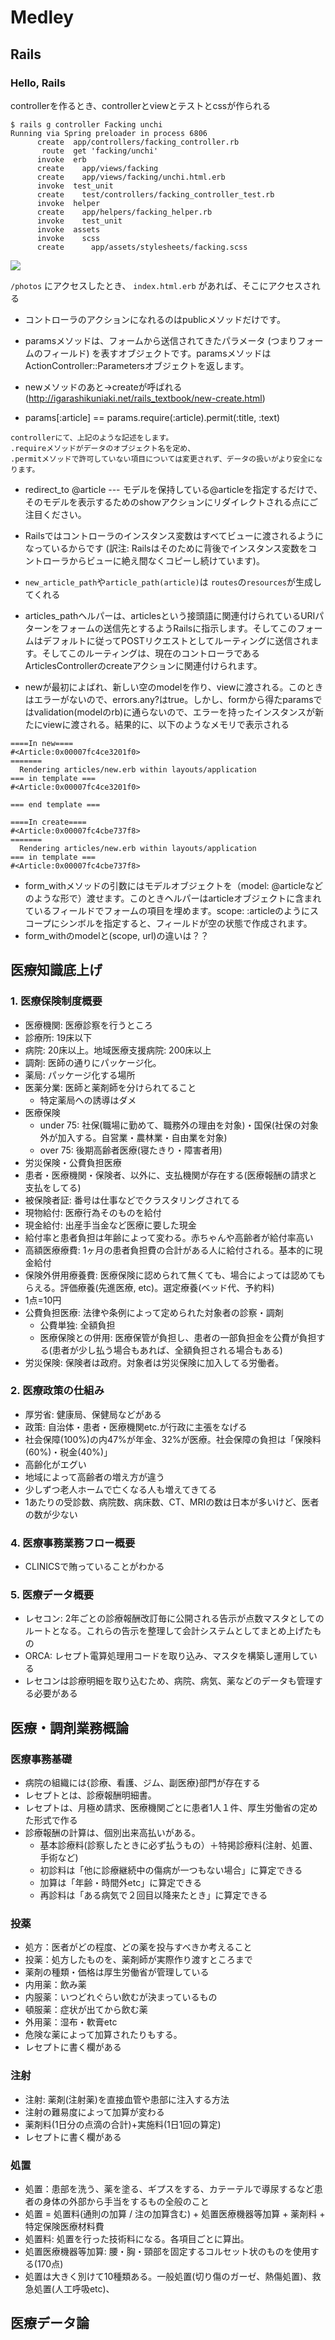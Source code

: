 # Medley

## Rails

### Hello, Rails

controllerを作るとき、controllerとviewとテストとcssが作られる

```
$ rails g controller Facking unchi
Running via Spring preloader in process 6806
      create  app/controllers/facking_controller.rb
       route  get 'facking/unchi'
      invoke  erb
      create    app/views/facking
      create    app/views/facking/unchi.html.erb
      invoke  test_unit
      create    test/controllers/facking_controller_test.rb
      invoke  helper
      create    app/helpers/facking_helper.rb
      invoke    test_unit
      invoke  assets
      invoke    scss
      create      app/assets/stylesheets/facking.scss
```

![](./assets/CRUD.png)

`/photos` にアクセスしたとき、 `index.html.erb` があれば、そこにアクセスされる

- コントローラのアクションになれるのはpublicメソッドだけです。

- paramsメソッドは、フォームから送信されてきたパラメータ (つまりフォームのフィールド) を表すオブジェクトです。paramsメソッドはActionController::Parametersオブジェクトを返します。

- newメソッドのあと→createが呼ばれる(http://igarashikuniaki.net/rails_textbook/new-create.html)

- params[:article] == params.require(:article).permit(:title, :text)

```
controllerにて、上記のような記述をします。
.requireメソッドがデータのオブジェクト名を定め、
.permitメソッドで許可していない項目については変更されず、データの扱いがより安全になります。
```

- redirect_to @article --- モデルを保持している@articleを指定するだけで、そのモデルを表示するためのshowアクションにリダイレクトされる点にご注目ください。
- Railsではコントローラのインスタンス変数はすべてビューに渡されるようになっているからです (訳注: Railsはそのために背後でインスタンス変数をコントローラからビューに絶え間なくコピーし続けています)。
- `new_article_path`や`article_path(article)`は `routes`の`resources`が生成してくれる
- articles_pathヘルパーは、articlesという接頭語に関連付けられているURIパターンをフォームの送信先とするようRailsに指示します。そしてこのフォームはデフォルトに従ってPOSTリクエストとしてルーティングに送信されます。そしてこのルーティングは、現在のコントローラであるArticlesControllerのcreateアクションに関連付けられます。

- newが最初によばれ、新しい空のmodelを作り、viewに渡される。このときはエラーがないので、errors.any?はtrue。しかし、formから得たparamsではvalidation(modelのrb)に通らないので、エラーを持ったインスタンスが新たにviewに渡される。結果的に、以下のようなメモリで表示される

```
====In new====
#<Article:0x00007fc4ce3201f0>
=======
  Rendering articles/new.erb within layouts/application
=== in template ===
#<Article:0x00007fc4ce3201f0>

=== end template ===

====In create====
#<Article:0x00007fc4cbe737f8>
=======
  Rendering articles/new.erb within layouts/application
=== in template ===
#<Article:0x00007fc4cbe737f8>
```

- form_withメソッドの引数にはモデルオブジェクトを（model: @articleなどのような形で）渡せます。このときヘルパーはarticleオブジェクトに含まれているフィールドでフォームの項目を埋めます。scope: :articleのようにスコープにシンボルを指定すると、フィールドが空の状態で作成されます。
- form_withのmodelと(scope, url)の違いは？？

## 医療知識底上げ

### 1. 医療保険制度概要

- 医療機関: 医療診察を行うところ
- 診療所: 19床以下
- 病院: 20床以上。地域医療支援病院: 200床以上
- 調剤: 医師の通りにパッケージ化。
- 薬局: パッケージ化する場所
- 医薬分業: 医師と薬剤師を分けられてること
	- 特定薬局への誘導はダメ
- 医療保険
	- under 75: 社保(職場に勤めて、職務外の理由を対象)・国保(社保の対象外が加入する。自営業・農林業・自由業を対象)
	- over 75: 後期高齢者医療(寝たきり・障害者用)
- 労災保険・公費負担医療
- 患者・医療機関・保険者、以外に、支払機関が存在する(医療報酬の請求と支払をしてる)
- 被保険者証: 番号は仕事などでクラスタリングされてる
- 現物給付: 医療行為そのものを給付
- 現金給付: 出産手当金など医療に要した現金
- 給付率と患者負担は年齢によって変わる。赤ちゃんや高齢者が給付率高い
- 高額医療療費: 1ヶ月の患者負担費の合計がある人に給付される。基本的に現金給付
- 保険外併用療養費: 医療保険に認められて無くても、場合によっては認めてもらえる。評価療養(先進医療, etc)。選定療養(ベッド代、予約料)
- 1点=10円
- 公費負担医療: 法律や条例によって定められた対象者の診察・調剤
	- 公費単独: 全額負担
	- 医療保険との併用: 医療保管が負担し、患者の一部負担金を公費が負担する(患者が少し払う場合もあれば、全額負担される場合もある)
- 労災保険: 保険者は政府。対象者は労災保険に加入してる労働者。
	
### 2. 医療政策の仕組み

- 厚労省: 健康局、保健局などがある
- 政策: 自治体・患者・医療機関etc.が行政に主張をなげる
- 社会保障(100%)の内47%が年金、32%が医療。社会保障の負担は「保険料(60%)・税金(40%)」
- 高齢化がエグい	
- 地域によって高齢者の増え方が違う
- 少しずつ老人ホームで亡くなる人も増えてきてる
- 1あたりの受診数、病院数、病床数、CT、MRIの数は日本が多いけど、医者の数が少ない



### 4. 医療事務業務フロー概要

- CLINICSで賄っていることがわかる

### 5. 医療データ概要

- レセコン: 2年ごとの診療報酬改訂毎に公開される告示が点数マスタとしてのルートとなる。これらの告示を整理して会計システムとしてまとめ上げたもの
- ORCA: レセプト電算処理用コードを取り込み、マスタを構築し運用している
- レセコンは診療明細を取り込むため、病院、病気、薬などのデータも管理する必要がある

## 医療・調剤業務概論

### 医療事務基礎

- 病院の組織には{診療、看護、ジム、副医療}部門が存在する
- レセプトとは、診療報酬明細書。
- レセプトは、月極め請求、医療機関ごとに患者1人１件、厚生労働省の定めた形式で作る
- 診療報酬の計算は、個別出来高払いがある。
	- 基本診療料(診察したときに必ず払うもの）＋特掲診療料(注射、処置、手術など)
	- 初診料は「他に診療継続中の傷病が一つもない場合」に算定できる
	- 加算は「年齢・時間外etc」に算定できる
	- 再診料は「ある病気で２回目以降来たとき」に算定できる

### 投薬

- 処方：医者がどの程度、どの薬を投与すべきか考えること
- 投薬：処方したものを、薬剤師が実際作り渡すところまで
- 薬剤の種類・価格は厚生労働省が管理している
- 内用薬：飲み薬
- 内服薬：いつどれぐらい飲むが決まっているもの
- 頓服薬：症状が出てから飲む薬
- 外用薬：湿布・軟膏etc
- 危険な薬によって加算されたりもする。
- レセプトに書く欄がある

### 注射

- 注射: 薬剤(注射薬)を直接血管や患部に注入する方法
- 注射の難易度によって加算が変わる
- 薬剤料(1日分の点滴の合計)+実施料(1日1回の算定)
- レセプトに書く欄がある

### 処置

- 処置：患部を洗う、薬を塗る、ギプスをする、カテーテルで導尿するなど患者の身体の外部から手当をするもの全般のこと
- 処置 = 処置料(通則の加算 / 注の加算含む) + 処置医療機器等加算 + 薬剤料 + 特定保険医療材料費
- 処置料: 処置を行った技術料になる。各項目ごとに算出。
- 処置医療機器等加算: 腰・胸・頸部を固定するコルセット状のものを使用する(170点)
- 処置は大きく別けて10種類ある。一般処置(切り傷のガーゼ、熱傷処置)、救急処置(人工呼吸etc)、

## 医療データ論
